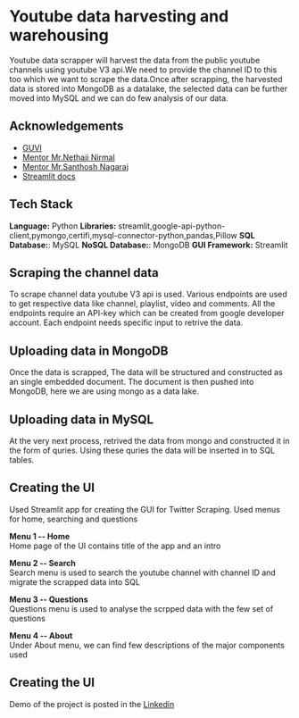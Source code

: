 
# Youtube data harvesting and warehousing 

Youtube data scrapper will harvest the data from the public youtube channels using youtube V3 api.We need to provide the channel ID to this too which we want to scrape the data.Once after scrapping, the harvested data is stored into MongoDB as a datalake, the selected data can be further moved into MySQL and we can do few analysis of our data.


## Acknowledgements

 - [GUVI](https://www.guvi.in/)
 - [Mentor Mr.Nethaji Nirmal](https://www.linkedin.com/in/nethaji-nirmal/)
 - [Mentor Mr.Santhosh Nagaraj](https://www.linkedin.com/in/santhoshnagaraj94/)
 - [Streamlit docs](https://docs.streamlit.io/)


## Tech Stack

**Language:** Python
**Libraries:** streamlit,google-api-python-client,pymongo,certifi,mysql-connector-python,pandas,Pillow
**SQL Database:**: MySQL
**NoSQL Database:**: MongoDB
**GUI Framework:** Streamlit


## Scraping the channel data
To scrape channel data youtube V3 api is used. Various endpoints are used to get respective data like channel, playlist, video and comments. All the endpoints require an API-key which can be created from google developer account. Each endpoint needs specific input to retrive the data.

## Uploading data in MongoDB
Once the data is scrapped, The data will be structured and constructed as an single embedded document. The document is then pushed into MongoDB, here we are using mongo as a data lake.

## Uploading data in MySQL
At the very next process, retrived the data from mongo and constructed it in the form of quries. Using these quries the data will be inserted in to SQL tables.

## Creating the UI
Used Streamlit app for creating the GUI for Twitter Scraping. Used menus for home, searching and questions

**Menu 1 -- Home**  
Home page of the UI contains title of the app and an intro

**Menu 2 -- Search**  
Search menu is used to search the youtube channel with channel ID and migrate the scrapped data into SQL

**Menu 3 -- Questions**  
Questions menu is used to analyse the scrpped data with the few set of questions

**Menu 4 -- About**  
Under About menu, we can find few descriptions of the major components used


## Creating the UI
Demo of the project is posted in the [Linkedin](https://www.linkedin.com/posts/dhineshkumar-dk_webscraping-datascience-ai-activity-7068244026088456192-YG1K?utm_source=share&utm_medium=member_desktop) 